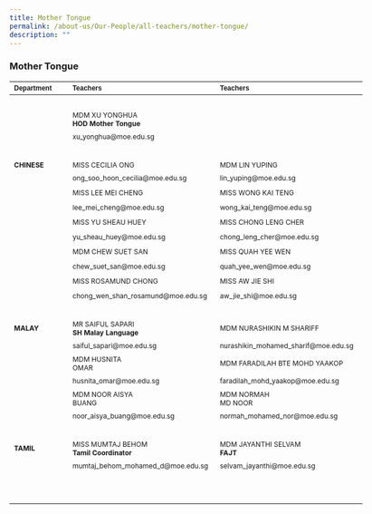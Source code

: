 ```yaml
---
title: Mother Tongue
permalink: /about-us/Our-People/all-teachers/mother-tongue/
description: ""
---
```

### **Mother Tongue**

<table border="0" cellpadding="0" cellspacing="0" style="width:624px">
	<thead>
		<tr>
			<th scope="col" style="text-align:left; width:106px"><span style="font-size:12px"><span style="font-family:Arial,Helvetica,sans-serif">Department</span></span></th>
			<th scope="col" style="text-align:left; width:249px"><span style="font-size:12px"><span style="font-family:Arial,Helvetica,sans-serif">Teachers</span></span></th>
			<th scope="col" style="text-align:left; width:251px"><span style="font-size:12px"><span style="font-family:Arial,Helvetica,sans-serif">Teachers</span></span></th>
		</tr>
	</thead>
	<tbody>
		<tr>
			<td style="width:106px">&nbsp;</td>
			<td style="width:249px">&nbsp;</td>
			<td style="width:251px">&nbsp;</td>
		</tr>
		<tr>
			<td style="width:106px">&nbsp;</td>
			<td style="width:249px"><span style="font-size:12px">MDM XU YONGHUA<br>
			<strong>HOD Mother Tongue</strong></span></td>
			<td style="width:251px">&nbsp;</td>
		</tr>
		<tr>
			<td style="width:106px">&nbsp;</td>
			<td style="width:249px"><span style="font-size:12px">xu_yonghua@moe.edu.sg</span></td>
			<td style="width:251px">&nbsp;</td>
		</tr>
		<tr>
			<td style="width:106px">&nbsp;</td>
			<td style="width:249px">&nbsp;</td>
			<td style="width:251px">&nbsp;</td>
		</tr>
		<tr>
			<td style="width:106px"><span style="font-size:12px"><strong>CHINESE</strong></span></td>
			<td style="width:249px"><span style="font-size:12px">MISS CECILIA ONG</span></td>
			<td style="width:251px"><span style="font-size:12px">MDM LIN YUPING<br>
		</span></td></tr>
		<tr>
			<td style="width:106px">&nbsp;</td>
			<td style="width:249px"><span style="font-size:12px">ong_soo_hoon_cecilia@moe.edu.sg</span></td>
			<td style="width:251px"><span style="font-size:12px">lin_yuping@moe.edu.sg</span></td>
		</tr>
		<tr>
			<td style="width:106px">&nbsp;</td>
			<td style="width:249px"><span style="font-size:12px">MISS LEE MEI CHENG</span></td>
			<td style="width:251px"><span style="font-size:12px">MISS WONG KAI TENG</span></td>
		</tr>
		<tr>
			<td style="width:106px">&nbsp;</td>
			<td style="width:249px"><span style="font-size:12px">lee_mei_cheng@moe.edu.sg</span></td>
			<td style="width:251px"><span style="font-size:12px">wong_kai_teng@moe.edu.sg</span></td>
		</tr>
		<tr>
			<td style="width:106px">&nbsp;</td>
			<td style="width:249px"><span style="font-size:12px">MISS YU SHEAU HUEY</span></td>
			<td style="width:251px"><span style="font-size:12px">MISS CHONG LENG CHER</span></td>
		</tr>
		<tr>
			<td style="width:106px">&nbsp;</td>
			<td style="width:249px"><span style="font-size:12px">yu_sheau_huey@moe.edu.sg</span></td>
			<td style="width:251px"><span style="font-size:12px">chong_leng_cher@moe.edu.sg</span></td>
		</tr>
		<tr>
			<td style="width:106px">&nbsp;</td>
			<td style="width:249px"><span style="font-size:12px">MDM CHEW SUET SAN</span></td>
			<td style="width:251px"><span style="font-size:12px">MISS QUAH YEE WEN</span></td>
		</tr>
		<tr>
			<td style="width:106px">&nbsp;</td>
			<td style="width:249px"><span style="font-size:12px">chew_suet_san@moe.edu.sg</span></td>
			<td style="width:251px"><span style="font-size:12px">quah_yee_wen@moe.edu.sg</span></td>
		</tr>
		<tr>
			<td style="width:106px">&nbsp;</td>
			<td style="width:249px"><span style="font-size:12px">MISS ROSAMUND CHONG</span></td>
			<td style="width:251px"><span style="font-size:12px">MISS AW JIE SHI</span></td>
		</tr>
		<tr>
			<td style="width:106px">&nbsp;</td>
			<td style="width:249px"><span style="font-size:12px">chong_wen_shan_rosamund@moe.edu.sg</span></td>
			<td style="width:251px"><span style="font-size:12px">aw_jie_shi@moe.edu.sg</span></td>
		</tr>
		<tr>
			<td style="width:106px">&nbsp;</td>
			<td style="width:249px">&nbsp;</td>
			<td style="width:251px">&nbsp;</td>
		</tr>
		<tr>
			<td style="width:106px"><span style="font-size:12px"><strong>MALAY</strong></span></td>
			<td style="width:249px"><span style="font-size:12px">MR SAIFUL SAPARI<br>
			<strong>SH Malay Language</strong></span></td>
			<td style="width:251px"><span style="font-size:12px">MDM NURASHIKIN M SHARIFF</span></td>
		</tr>
		<tr>
			<td style="width:106px">&nbsp;</td>
			<td style="width:249px"><span style="font-size:12px">saiful_sapari@moe.edu.sg</span></td>
			<td style="width:251px"><span style="font-size:12px">nurashikin_mohamed_sharif@moe.edu.sg</span></td>
		</tr>
		<tr>
			<td style="width:106px">&nbsp;</td>
			<td style="width:249px"><span style="font-size:12px">MDM HUSNITA<br>
			OMAR</span></td>
			<td style="width:251px"><span style="font-size:12px">MDM FARADILAH BTE MOHD YAAKOP</span></td>
		</tr>
		<tr>
			<td style="width:106px">&nbsp;</td>
			<td style="width:249px"><span style="font-size:12px">husnita_omar@moe.edu.sg</span></td>
			<td style="width:251px"><span style="font-size:12px">faradilah_mohd_yaakop@moe.edu.sg</span></td>
		</tr>
		<tr>
			<td style="width:106px">&nbsp;</td>
			<td style="width:249px"><span style="font-size:12px">MDM NOOR AISYA<br>
			BUANG</span></td>
			<td style="width:251px"><span style="font-size:12px">MDM NORMAH<br>
			MD NOOR</span></td>
		</tr>
		<tr>
			<td style="width:106px">&nbsp;</td>
			<td style="width:249px"><span style="font-size:12px">noor_aisya_buang@moe.edu.sg</span></td>
			<td style="width:251px"><span style="font-size:12px">normah_mohamed_nor@moe.edu.sg</span></td>
		</tr>
		<tr>
			<td style="width:106px">&nbsp;</td>
			<td style="width:249px">&nbsp;</td>
			<td style="width:251px">&nbsp;</td>
		</tr>
		<tr>
			<td style="width:106px"><span style="font-size:12px"><strong>TAMIL</strong></span></td>
			<td style="width:249px"><span style="font-size:12px">MISS MUMTAJ BEHOM<br>
			<strong>Tamil Coordinator</strong></span></td>
			<td style="width:251px"><span style="font-size:12px">MDM JAYANTHI SELVAM<br>
			<strong>FAJT</strong></span></td>
		</tr>
		<tr>
			<td style="width:106px">&nbsp;</td>
			<td style="width:249px"><span style="font-size:12px">mumtaj_behom_mohamed_d@moe.edu.sg</span></td>
			<td style="width:251px"><span style="font-size:12px">selvam_jayanthi@moe.edu.sg</span></td>
		</tr>
		<tr>
			<td style="width:106px">&nbsp;</td>
			<td style="width:249px">&nbsp;</td>
			<td style="width:251px">&nbsp;</td>
		</tr>
		<tr>
			<td style="width:106px">&nbsp;</td>
			<td style="width:249px">&nbsp;</td>
			<td style="width:251px">&nbsp;</td>
		</tr>
	</tbody>
</table>



<p>&nbsp;</p>
